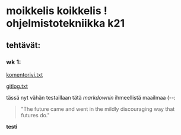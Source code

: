 # moikkelis koikkelis ! ohjelmistotekniikka k21

## tehtävät:

### wk 1:

[komentorivi.txt](https://github.com/nuclearkittens/ot-projekti/blob/master/laskarit/viikko1/komentorivi.txt)

[gitlog.txt](https://github.com/nuclearkittens/ot-projekti/blob/master/laskarit/viikko1/gitlog.txt)

tässä nyt vähän testaillaan tätä *markdownin* ihmeellistä maailmaa (--:

> "The future came and went in the mildly
> discouraging way that futures do."
> 

**testi**
